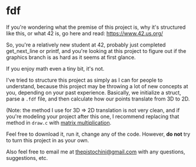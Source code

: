# fdf
If you're wondering what the premise of this project is, why it's structured like this, or what 42 is, go here and read: https://www.42.us.org/

So, you're a relatively new student at 42, probably just completed get_next_line or printf, and you're looking at this project to figure out if the graphics branch is as hard as it seems at first glance.

If you enjoy math even a tiny bit, it's not.

I've tried to structure this project as simply as I can for people to understand, because this project may be throwing a lot of new concepts at you, depending on your past experience. Basically, we initialize a struct, parse a `.fdf` file, and then calculate how our points translate from 3D to 2D.

(Note: the method I use for 3D => 2D translation is not very clean, and if you're modeling your project after this one, I recommend replacing that method in `draw.c` with [matrix multiplication](https://en.wikipedia.org/wiki/Orthographic_projection).

Feel free to download it, run it, change any of the code. However, **do not** try to turn this project in as your own.

Also feel free to email me at thepistochini@gmail.com with any questions, suggestions, etc.
